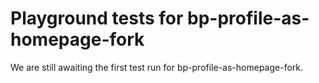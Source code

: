 # Playground tests for bp-profile-as-homepage-fork
We are still awaiting the first test run for bp-profile-as-homepage-fork.

